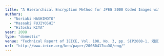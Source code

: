 ```yaml
---
title: "A Hierarchical Encryption Method for JPEG 2000 Coded Images with Sub-Resistance to Collusion Attack"
authors:
  - "Noriaki HASHIMOTO"
  - "Masaaki FUJIYOSHI"
  - "Hitoshi KIYA"
year: 2008
type: "domestic"
venue: "Technical Report of IEICE, Vol. 108, No. 3, pp. SIP2008-1, 港区, 2008-04-17."
url: "http://www.ieice.org/ken/paper/20080417oaDG/eng/"
---
```

